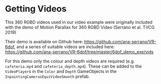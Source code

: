 # Getting Videos

This 360 RGBD videos used in our video example were originally included with the demo of Motion Parallax for 360 RGBD Video (Serrano et al. TVCG 2019)

Their demo is available on Github here: https://github.com/ana-serrano/VR-6dof, and a series of suitable videos are included here: https://github.com/ana-serrano/VR-6dof/tree/master/6dof_demo_exe/vids

For this demo only the colour and depth videos are required (e.g. `cafeteria.mp4` and `cafeteria_depth.mp4`). These can be added to the `VideoPlayer`s in the `Color` and `Depth` GameObjects in the `InpaintingCamerasEquiVideoSmooth` prefab.
